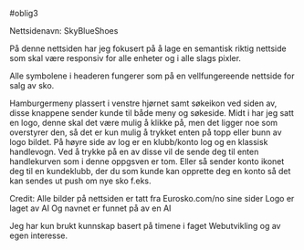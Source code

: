 #oblig3

Nettsidenavn: SkyBlueShoes

På denne nettsiden har jeg fokusert på å lage en semantisk riktig nettside som skal være responsiv for alle enheter og i alle slags pixler. 

Alle symbolene i headeren fungerer som på en vellfungereende nettside for salg av sko.

Hamburgermeny plassert i venstre hjørnet samt søkeikon ved siden av, disse knappene sender kunde til både meny og søkeside. Midt i har jeg satt en logo, denne skal det være mulig å klikke på, men det ligger noe som overstyrer den, så det er kun mulig å trykket enten på topp eller bunn av logo bildet. På høyre side av log er en klubb/konto log og en klassisk handlevogn. Ved å trykke på en av disse vil de sende deg til enten handlekurven som i denne oppgsven er tom. Eller så sender konto ikonet deg til en kundeklubb, der du som kunde kan opprette deg en konto så det kan sendes ut push om nye sko f.eks.

Credit:
Alle bilder på nettsiden er tatt fra Eurosko.com/no sine sider
Logo er laget av AI
Og navnet er funnet på av en AI

Jeg har kun brukt kunnskap basert på timene i faget Webutvikling og av egen interesse.

